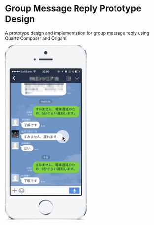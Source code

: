 Group Message Reply Prototype Design
====================================

A prototype design and implementation for group message reply using Quartz Composer and Origami

![demo](https://raw.githubusercontent.com/hanks/group_message_reply_prototype_design/master/demo/demo.gif)